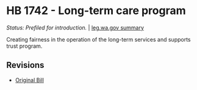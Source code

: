 # HB 1742 - Long-term care program
*Status: Prefiled for introduction.* | [leg.wa.gov summary](https://app.leg.wa.gov/billsummary?BillNumber=1742&Year=2021)

Creating fairness in the operation of the long-term services and supports trust program.

## Revisions
* [Original Bill](1/)